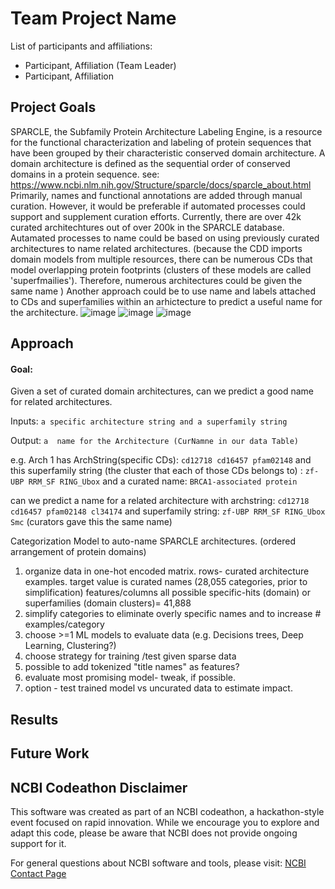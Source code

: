 # Team Project Name

List of participants and affiliations:
- Participant, Affiliation (Team Leader)
- Participant, Affiliation

## Project Goals
 SPARCLE, the Subfamily Protein Architecture Labeling Engine, is a resource for the functional characterization and labeling of protein sequences that have been grouped by their characteristic conserved domain architecture. A domain architecture is defined as the sequential order of conserved domains in a protein sequence.  see: https://www.ncbi.nlm.nih.gov/Structure/sparcle/docs/sparcle_about.html
Primarily, names and functional annotations are added through manual curation. However, it would be preferable if automated processes could support and supplement curation efforts. Currently, there are over 42k curated architechtures out of over 200k in the SPARCLE database.  Autamated processes to name could be based on using previously curated architectures to name related architectures. (because the CDD imports domain models from multiple resources, there can be numerous CDs that model overlapping protein footprints (clusters of these models are called 'superfmailies'). Therefore, numerous architectures could be given the same name ) Another approach could be to use name and labels attached to CDs and superfamilies within an arhictecture to predict a useful name for the architecture. 
![image](https://github.com/NCBI-Codeathons/mlxai-2024-team-gwadz-yang/assets/35601022/debf6388-734a-472d-9bdd-8a8013a4400f)
![image](https://github.com/NCBI-Codeathons/mlxai-2024-team-gwadz-yang/assets/35601022/72302944-3ad2-482f-a0d7-5ebd7a87f633)
![image](https://github.com/NCBI-Codeathons/mlxai-2024-team-gwadz-yang/assets/35601022/fc5f012e-0666-443a-a73c-212da92ad77f)



## Approach

#### Goal: 
Given a set of curated domain architectures, can we predict a good name for related architectures. 

Inputs: 
`a specific architecture string and a superfamily string`

Output:  `a  name for the Architecture (CurNamne in our data Table)`

e.g. Arch 1 has ArchString(specific CDs): `cd12718 cd16457 pfam02148`
and this superfamily string (the cluster that each of those CDs belongs to) : `zf-UBP RRM_SF RING_Ubox`
and a curated name: `BRCA1-associated protein`

can we predict a name for a related architecture with archstring: `cd12718 cd16457 pfam02148 cl34174` and superfamily string: 
`zf-UBP RRM_SF RING_Ubox Smc`  (curators gave this the same name) 


Categorization Model to auto-name SPARCLE architectures. (ordered arrangement of protein domains)

1. organize data in one-hot encoded matrix. 
	rows- curated architecture examples.  target value is curated names (28,055 categories, prior to simplification)
	features/columns all possible specific-hits (domain) or superfamilies (domain clusters)= 41,888 
2. simplify categories to eliminate overly specific names and to increase # examples/category 
3. choose >=1  ML models to evaluate data (e.g. Decisions trees, Deep Learning, Clustering?) 
4. choose strategy for training /test given sparse data
5. possible to add tokenized "title names" as features?
6. evaluate most promising model- tweak, if possible. 
7. option - test trained model vs uncurated data to estimate impact. 


## Results

## Future Work

## NCBI Codeathon Disclaimer
This software was created as part of an NCBI codeathon, a hackathon-style event focused on rapid innovation. While we encourage you to explore and adapt this code, please be aware that NCBI does not provide ongoing support for it.

For general questions about NCBI software and tools, please visit: [NCBI Contact Page](https://www.ncbi.nlm.nih.gov/home/about/contact/)

